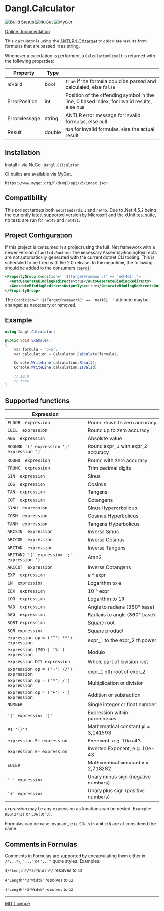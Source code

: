 # Dangl.Calculator

[![Build Status](https://jenkins.dangl.me/buildStatus/icon?job=Dangl.Calculator.Tests)](https://jenkins.dangl.me/job/Dangl.Calculator.Tests/)
[![NuGet](https://img.shields.io/nuget/v/Dangl.Calculator.svg)](https://www.nuget.org/packages/Dangl.Calculator)
[![MyGet](https://img.shields.io/myget/dangl/v/Dangl.Calculator.svg)]()

[Online Documentation](https://docs.dangl-it.com/Projects/Dangl.Calculator)

This calculator is using the [ANTLR4 C# target](https://github.com/tunnelvisionlabs/antlr4cs)
to calculate results from formulas that are passed in as string.

Whenever a calculation is performed, a `CalculationResult` is returned with the following properties:

| Property      | Type    |                                                                                             |
|---------------|---------|---------------------------------------------------------------------------------------------|
| IsValid       | bool    | `true` if the formula could be parsed and calculated, else `false`                          |
| ErrorPosition | int     | Position of the offending symbol in the line, 0 based index, for invalid results, else null |
| ErrorMessage  | string  | ANTLR error message for invalid formulas, else null                                         |
| Result        | double  | `NaN` for invalid formulas, else the actual result                                          |

## Installation

Install it via NuGet: `Dangl.Calculator`

CI builds are available via MyGet.

    https://www.myget.org/F/dangl/api/v3/index.json

## Compatibility

This project targets both `netstandard1.1` and `net45`. Due to .Net 4.5.2 being the currently latest supported version
by Microsoft and the xUnit test suite, no tests are run for `net45` and `net451`.

## Project Configuration

If this project is consumed in a project using the full .Net framework with a newer version of
`Antlr4.Runtime`, the necessary AssemblyBindingRedirects are not automatically generated with the current
dotnet CLI tooling. This is scheduled to be fixed with the 2.0 release. In the meantime, the following should
be added to the consumers `csproj`:

  ```xml
<PropertyGroup Condition=" '$(TargetFramework)' == 'net461' ">
    <AutoGenerateBindingRedirects>true</AutoGenerateBindingRedirects>
    <GenerateBindingRedirectsOutputType>true</GenerateBindingRedirectsOutputType>
</PropertyGroup>
```

The `Condition=" '$(TargetFramework)' == 'net461' "` attribute may be changed as necessary or removed.

## Example

``` csharp
using Dangl.Calculator;

public void Example()
{
    var formula = "5+5";
    var calculation = Calculator.Calculate(formula);

    Console.WriteLine(calculation.Result);
    Console.WriteLine(calculation.IsValid);

    // 10.0
    // true
}
```
## Supported functions

| Expression                               |                                       |
|------------------------------------------|---------------------------------------|
`FLOOR  expression`                        | Round down to zero accuracy           |
`CEIL  expression`                         | Round up to zero accuracy             |
`ABS  expression`                          | Absolute value                        |
`ROUNDK '(' expression ';' expression ')'` | Round expr_1 with expr_2 accuracy     |
`ROUND  expression`                        | Round with zero accuracy              |
`TRUNC  expression`                        | Trim decimal digits                   |
`SIN  expression`                          | Sinus                                 |
`COS  expression`                          | Cosinus                               |
`TAN  expression`                          | Tangens                               |
`COT  expression`                          | Cotangens	                           |
`SINH  expression`                         | Sinus Hypererbolicus                  |
`COSH  expression`                         | Cosinus Hyperbolicus                  |
`TANH  expression`                         | Tangens Hyperbolicus                  |
`ARCSIN  expression`                       | Inverse Sinus                         |
`ARCCOS  expression`                       | Inverse Cosinus                       |
`ARCTAN  expression`                       | Inverse Tangens                       |
`ARCTAN2 '(' expression ';' expression ')'`| Atan2                                 |
`ARCCOT  expression`                       | Inverse Cotangens                     |
`EXP  expression`                          | e ^ expr                              |
`LN  expression`                           | Logarithm to e                        |
`EEX  expression`                          | 10 ^ expr                             |
`LOG  expression`                          | Logarithm to 10                       |
`RAD  expression`                          | Angle to radians (360° base)          |
`DEG  expression`                          | Radians to angle (360° base)          |
`SQRT expression`                          | Square root                           |
`SQR expression`                           | Square product                        |
`expression op = ('^'\|'**') expression`    | expr_1 to the expr_2 th power         |
`expression (MOD \| '%' ) expression`       | Modulo                                |
`expression DIV expression`                | Whole part of division rest           |
`expression op = ('~'\|'//') expression`    | expr_1 nth root of expr_2             |
`expression op = ('*'\|'/') expression`     | Multiplication or division            |
`expression op = ('+'\|'-') expression`     | Addition or subtraction               |
`NUMBER	`                                  | Single integer or float number        |
`'(' expression ')'`                       | Expression within parentheses         |
`PI '()'?`                                 | Mathematical constant pi = 3,141593   |
`expression E+ expression`                 | Exponent, e.g. 10e+43                 |
`expression E- expression`                 | Inverted Exponent, e.g. 10e-43        |
`EULER`                                    | Mathematical constant e = 2,718282    |
`'-' expression`                           | Unary minus sign (negative numbers)   |
`'+' expression`                           | Unary plus sign (positive numbers)    |

_expression_ may be any expression as functions can be nested. Example: `DEG(2*PI)` or `LOG(10^3)`.

Formulas can be case invariant, e.g. `SIN`, `sin` and `siN` are all considered the same.

## Comments in Formulas

Comments in Formulas are supported by encapsulating them either in `/*...*/`, `'...'` or `"..."` quote styles. Examples:

`4/*Length*/*3/*Width*/` resolves to `12`

`4'Length'*3'Width'` resolves to `12`

`4"Length"*3"Width"` resolves to `12`

---

[MIT Licence](Licence.md)